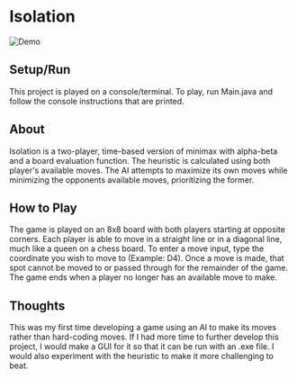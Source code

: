 # Isolation
![Demo](https://i.imgur.com/vO4zM7k.jpg)

## Setup/Run
This project is played on a console/terminal. To play, run Main.java and follow the console instructions that are printed.

## About
Isolation is a two-player, time-based version of minimax with alpha-beta and a board evaluation function. The heuristic is calculated using both player's available moves. The AI attempts to maximize its own moves while minimizing the opponents available moves, prioritizing the former.

## How to Play
The game is played on an 8x8 board with both players starting at opposite corners. Each player is able to move in a straight line or in a diagonal line, much like a queen on a chess board. To enter a move input, type the coordinate you wish to move to (Example: D4). Once a move is made, that spot cannot be moved to or passed through for the remainder of the game. The game ends when a player no longer has an available move to make.

## Thoughts
This was my first time developing a game using an AI to make its moves rather than hard-coding moves. If I had more time to further develop this project, I would make a GUI for it so that it can be run with an .exe file. I would also experiment with the heuristic to make it more challenging to beat.
